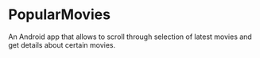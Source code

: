 # PopularMovies
An Android app that allows to scroll through selection of latest movies and get details about certain movies. 
